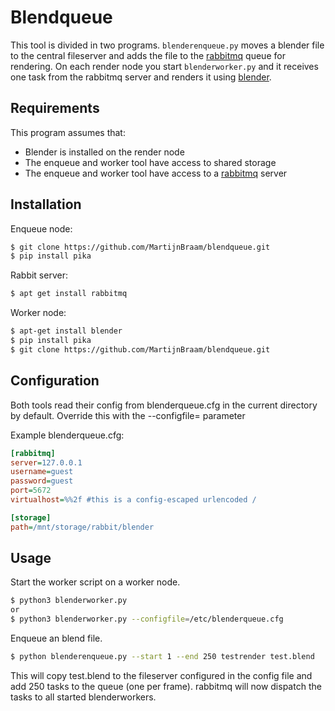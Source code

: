 Blendqueue
==========
This tool is divided in two programs. `blenderenqueue.py` moves a blender file to the central fileserver and adds the
file to the [rabbitmq][rmq] queue for rendering. On each render node you start `blenderworker.py` and it receives one
task from the rabbitmq server and renders it using [blender].

Requirements
------------
This program assumes that:
- Blender is installed on the render node
- The enqueue and worker tool have access to shared storage
- The enqueue and worker tool have access to a [rabbitmq][rmq] server

Installation
------------
Enqueue node:

```bash
$ git clone https://github.com/MartijnBraam/blendqueue.git
$ pip install pika
```

Rabbit server:

```bash
$ apt get install rabbitmq
```

Worker node:

```bash
$ apt-get install blender
$ pip install pika
$ git clone https://github.com/MartijnBraam/blendqueue.git
```

Configuration
-------------
Both tools read their config from blenderqueue.cfg in the current directory by default. Override this with the
--configfile= parameter

Example blenderqueue.cfg:

```ini
[rabbitmq]
server=127.0.0.1
username=guest
password=guest
port=5672
virtualhost=%%2f #this is a config-escaped urlencoded /

[storage]
path=/mnt/storage/rabbit/blender
```

Usage
-----
Start the worker script on a worker node.

```bash
$ python3 blenderworker.py
or
$ python3 blenderworker.py --configfile=/etc/blenderqueue.cfg
```

Enqueue an blend file.

```bash
$ python blenderenqueue.py --start 1 --end 250 testrender test.blend
```

This will copy test.blend to the fileserver configured in the config file and add 250 tasks to the queue (one per frame).
rabbitmq will now dispatch the tasks to all started blenderworkers.

  [rmq]: http://rabbitmq.org
  [blender]: http://blender.org
